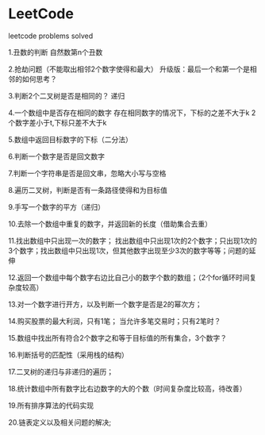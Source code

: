 # LeetCode
leetcode problems solved

1.丑数的判断    自然数第n个丑数

2.抢劫问题（不能取出相邻2个数字使得和最大）  升级版：最后一个和第一个是相邻的如何思考？

3.判断2个二叉树是否是相同的？ 递归

4.一个数组中是否存在相同的数字    存在相同数字的情况下，下标的之差不大于k    2个数字差小于t,下标只差不大于k

5.数组中返回目标数字的下标（二分法）

6.判断一个数字是否是回文数字

7.判断一个字符串是否是回文串，忽略大小写与空格

8.遍历二叉树，判断是否有一条路径使得和为目标值

9.手写一个数字的平方（递归）

10.去除一个数组中重复的数字，并返回新的长度（借助集合去重）

11.找出数组中只出现一次的数字； 找出数组中只出现1次的2个数字；只出现1次的3个数字；找出数组中只出现1次，但其他数字出现至少3次的数字等等；问题的延伸

12.返回一个数组中每个数字右边比自己小的数字个数的数组；（2个for循环时间复杂度较高）

13.对一个数字进行开方，以及判断一个数字是否是2的幂次方；

14.购买股票的最大利润，只有1笔；  当允许多笔交易时；只有2笔时？

15.数组中找出所有符合2个数字之和等于目标值的所有集合，3个数字？ 

16.判断括号的匹配性（采用栈的结构）

17.二叉树的递归与非递归的遍历；

18.统计数组中所有数字比右边数字的大的个数（时间复杂度比较高，待改善）

19.所有排序算法的代码实现

20.链表定义以及相关问题的解决;
